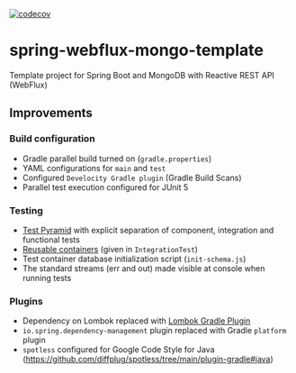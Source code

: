 [![codecov](https://codecov.io/gh/AlexOreshkevich/spring-webflux-mongo-template/graph/badge.svg?token=WfdvociCUK)](https://codecov.io/gh/AlexOreshkevich/spring-webflux-mongo-template)
# spring-webflux-mongo-template

Template project for Spring Boot and MongoDB with Reactive REST API (WebFlux)

## Improvements

### Build configuration
- Gradle parallel build turned on (`gradle.properties`)
- YAML configurations for `main` and `test`
- Configured `Develocity Gradle plugin` (Gradle Build Scans)
- Parallel test execution configured for JUnit 5

### Testing
- [Test Pyramid](https://martinfowler.com/articles/practical-test-pyramid.html) with explicit
separation of component, integration and functional tests
- [Reusable containers](https://java.testcontainers.org/features/reuse/) (given in `IntegrationTest`)
- Test container database initialization script (`init-schema.js`)
- The standard streams (err and out) made visible at console when running tests

### Plugins
- Dependency on Lombok replaced
with [Lombok Gradle Plugin](https://plugins.gradle.org/plugin/io.freefair.lombok)
- `io.spring.dependency-management` plugin replaced with Gradle `platform` plugin
- `spotless` configured for Google Code Style for Java (https://github.com/diffplug/spotless/tree/main/plugin-gradle#java)

